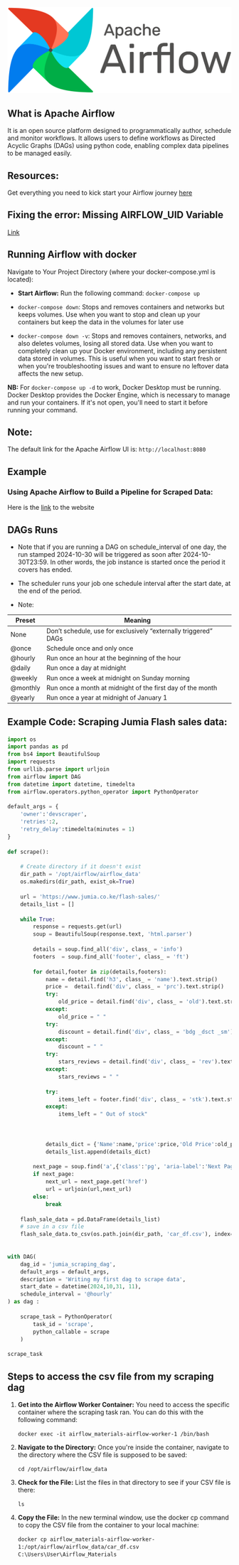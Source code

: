 ![](https://github.com/MithamoMorgan/Apache-Airflow/blob/master/AirflowLogo.png)

## What is Apache Airflow

It is an open source platform designed to programmatically author, schedule and monitor workflows. It allows users to define workflows as Directed Acyclic Graphs (DAGs) using python code, enabling complex data pipelines to be managed easily.

## Resources:

Get everything you need to kick start your Airflow journey [here](https://www.datacamp.com/tutorial/getting-started-with-apache-airflow)

## Fixing the error: Missing AIRFLOW_UID Variable
[Link](https://ourtechroom.com/tech/fix-airflow-error-missing-airflow-uid-variable/)

## Running Airflow with docker

Navigate to Your Project Directory (where your docker-compose.yml is located):

* **Start Airflow:** Run the following command: `docker-compose up`
  
* `docker-compose down`: Stops and removes containers and networks but keeps volumes. Use when you want to stop and clean up your containers but keep the data in the volumes for later use

* `docker-compose down -v`: Stops and removes containers, networks, and also deletes volumes, losing all stored data. Use when you want to completely clean up your Docker environment, including any persistent data stored in volumes. This is useful when you want to start fresh or when you're troubleshooting issues and want to ensure no leftover data affects the new setup.

**NB:** For `docker-compose up -d` to work, Docker Desktop must be running. Docker Desktop provides the Docker Engine, which is necessary to manage and run your containers. If it's not open, you'll need to start it before running your command.

## Note:
The default link for the Apache Airflow UI is:
`http://localhost:8080
`

## Example

### Using Apache Airflow to Build a Pipeline for Scraped Data:

Here is the [link](https://oxylabs.io/blog/building-scraping-pipeline-apache-airflow?utm_source=youtube&utm_medium=organic_video&utm_content=Building%20Scraping%20Pipelines%20With%20Apache%20Airflow) to the website

## DAGs Runs

* Note that if you are running a DAG on schedule_interval of one day, the run stamped 2024-10-30 will be triggered as soon after 2024-10-30T23:59. In other words, the job instance is started once the period it covers has ended.

* The scheduler runs your job one schedule interval after the start date, at the end of the period.

* Note:

| Preset    | Meaning                                                             |
|-----------|---------------------------------------------------------------------|
| None      | Don’t schedule, use for exclusively “externally triggered” DAGs     |
| @once     | Schedule once and only once                                          |
| @hourly   | Run once an hour at the beginning of the hour                       |
| @daily    | Run once a day at midnight                                          |
| @weekly   | Run once a week at midnight on Sunday morning                       |
| @monthly  | Run once a month at midnight of the first day of the month         |
| @yearly   | Run once a year at midnight of January 1                            |

## Example Code: Scraping Jumia Flash sales data:

```python
import os
import pandas as pd
from bs4 import BeautifulSoup
import requests
from urllib.parse import urljoin
from airflow import DAG
from datetime import datetime, timedelta
from airflow.operators.python_operator import PythonOperator

default_args = {
    'owner':'devscraper',
    'retries':2,
    'retry_delay':timedelta(minutes = 1)
}

def scrape():

    # Create directory if it doesn't exist
    dir_path = '/opt/airflow/airflow_data'
    os.makedirs(dir_path, exist_ok=True)

    url = 'https://www.jumia.co.ke/flash-sales/' 
    details_list = []
    
    while True:
        response = requests.get(url)
        soup = BeautifulSoup(response.text, 'html.parser')
        
        details = soup.find_all('div', class_ = 'info')
        footers  = soup.find_all('footer', class_ = 'ft')
    
        for detail,footer in zip(details,footers):
            name = detail.find('h3', class_ = 'name').text.strip()
            price =  detail.find('div', class_ = 'prc').text.strip()
            try:
                old_price = detail.find('div', class_ = 'old').text.strip()
            except:
                old_price = " "
            try:
                discount = detail.find('div', class_ = 'bdg _dsct _sm').text.strip()
            except:
                discount = " "
            try:
                stars_reviews = detail.find('div', class_ = 'rev').text.strip()
            except:
                stars_reviews = " "
        
            try:
                items_left = footer.find('div', class_ = 'stk').text.strip()
            except:
                items_left = " Out of stock"
                
                
        
            details_dict = {'Name':name,'price':price,'Old Price':old_price,'discount':discount,'Stars and Reviews':stars_reviews,'Items Left':items_left}
            details_list.append(details_dict)
    
        next_page = soup.find('a',{'class':'pg', 'aria-label':'Next Page'})
        if next_page:
            next_url = next_page.get('href')
            url = urljoin(url,next_url)
        else:
            break
    
    flash_sale_data = pd.DataFrame(details_list)
    # save in a csv file
    flash_sale_data.to_csv(os.path.join(dir_path, 'car_df.csv'), index=False)


with DAG(
    dag_id = 'jumia_scraping_dag',
    default_args = default_args,
    description = 'Writing my first dag to scrape data',
    start_date = datetime(2024,10,31, 11),
    schedule_interval = '@hourly'
) as dag :

    scrape_task = PythonOperator(
        task_id = 'scrape',
        python_callable = scrape
    )

scrape_task
```

## Steps to access the csv file from my scraping dag

1. **Get into the Airflow Worker Container:** You need to access the specific container where the scraping task ran. You can do this with the following command:
   
   `docker exec -it airflow_materials-airflow-worker-1 /bin/bash
`
2. **Navigate to the Directory:** Once you're inside the container, navigate to the directory where the CSV file is supposed to be saved:
   
    `cd /opt/airflow/airflow_data
`
3. **Check for the File:** List the files in that directory to see if your CSV file is there:

   `ls`

4. **Copy the File:** In the new terminal window, use the docker cp command to copy the CSV file from the container to your local machine:

   `docker cp airflow_materials-airflow-worker-1:/opt/airflow/airflow_data/car_df.csv C:\Users\User\Airflow_Materials
`



